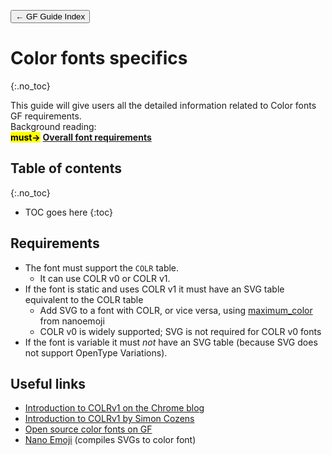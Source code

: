 <link href="style.css" rel="stylesheet">

<a href="./index"><button class="button button-i">&larr; GF Guide Index</button></a>

# Color fonts specifics
{:.no_toc}

<div class="callout">
This guide will give users all the detailed information related to Color fonts GF requirements.
</div>

<div class="context-reading">
    Background reading:<br>
    <mark class="green"><b>must&rarr;</b></mark> <a href="./requirements" style="font-weight:bold">Overall font requirements</a><br>
</div>

## Table of contents
{:.no_toc}
* TOC goes here
{:toc}

## Requirements

* The font must support the `COLR` table.
   * It can use COLR v0 or COLR v1.
* If the font is static and uses COLR v1 it must have an SVG table equivalent to the COLR table
   * Add SVG to a font with COLR, or vice versa, using [maximum_color](https://github.com/googlefonts/nanoemoji#adding-color-tables-to-existing-fonts) from nanoemoji
   * COLR v0 is widely supported; SVG is not required for COLR v0 fonts
* If the font is variable it must *not* have an SVG table (because SVG does not support OpenType Variations).

## Useful links

* [Introduction to COLRv1 on the Chrome blog](https://developer.chrome.com/blog/colrv1-fonts/)
* [Introduction to COLRv1 by Simon Cozens](https://simoncozens.github.io/colrv1-rocks/)
* [Open source color fonts on GF](https://fonts.google.com/?coloronly=true)
* [Nano Emoji](https://github.com/googlefonts/nanoemoji) (compiles SVGs to color font)
